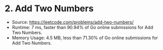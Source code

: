 # 2. Add Two Numbers

- Source: https://leetcode.com/problems/add-two-numbers/
- Runtime: 7 ms, faster than 90.94% of Go online submissions for Add Two Numbers.
- Memory Usage: 4.5 MB, less than 71.30% of Go online submissions for Add Two Numbers.
